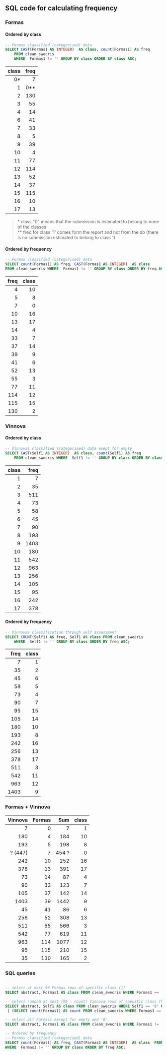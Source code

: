 
## SQL code for calculating frequency

### Formas

#### Ordered by class

```sql
-- Formas classified (categorised) data
SELECT CAST(Formas1 AS INTEGER)  AS class, count(Formas1) AS freq
    FROM clean_swecris
    WHERE  Formas1 != '' GROUP BY class ORDER BY class ASC;
```
|__class__ | __freq__|
|---------:|--------:|
|0* | 7|
|1 | 0**|
|2 | 130|
|3 | 55|
|4 | 14|
|6 | 41|
|7 | 33|
|8 | 5|
|9 | 39|
|10 | 4|
|11 | 77|
|12 | 114|
|13 | 52|
|14 | 37|
|15 | 115|
|16 | 10|
|17 | 13|

> \* class "0" means that the submission is estimated to belong to none of the classes  
> \*\* freq for class '1' comes form the report and not from the db (there is no submission estimated to belong to class 1)

#### Ordered by frequency

```sql
-- Formas classified (categorised) data
SELECT count(Formas1) AS freq, CAST(Formas1 AS INTEGER)  AS class
FROM clean_swecris WHERE  Formas1 != '' GROUP BY class ORDER BY freq ASC;
```


| __freq__ | __class__ |
|---------:|--------:|
|4 | 10|
|5 | 8|
|7 | 0|
|10 | 16|
|13 | 17|
|14 | 4|
|33 | 7|
|37 | 14|
|39 | 9|
|41 | 6|
|52 | 13|
|55 | 3|
|77 | 11|
|114 | 12|
|115 | 15|
|130 | 2|

### Vinnova

#### Ordered by class

```sql
-- Vinnovas classified (categorised) data exept for empty
SELECT CAST(Self1 AS INTEGER)  AS class, count(Self1) AS freq
    FROM clean_swecris WHERE  Self1 != '' GROUP BY class ORDER BY class ASC;
```

|__class__ | __freq__|
|---------:|--------:|
|1 | 7|
|2 | 35|
|3 | 511|
|4 | 73|
|5 | 58|
|6 | 45|
|7 | 90|
|8 | 193|
|9 | 1403|
|10 | 180|
|11 | 542|
|12 | 963|
|13 | 256|
|14 | 105|
|15 | 95|
|16 | 242|
|17 | 378|

#### Ordered by frequency

```sql
-- Vinnovas classification through self assessment
SELECT COUNT(Self1) AS freq, Self1 AS class FROM clean_swecris
    WHERE  Self1 != '' GROUP BY class ORDER BY freq ASC;
```

| __freq__ | __class__ |
|---------:|--------:|
|7 | 1|
|35 | 2|
|45 | 6|
|58 | 5|
|73 | 4|
|90 | 7|
|95 | 15|
|105 | 14|
|180 | 10|
|193 | 8|
|242 | 16|
|256 | 13|
|378 | 17|
|511 | 3|
|542 | 11|
|963 | 12|
|1403 | 9|

### Formas + Vinnova

| __Vinnova__ | __Formas__ | __Sum__ | __class__ |
|------------:|-----------:|--------:|--------:|
|7 | 0 | 7 | 1|
|180 | 4 | 184 | 10|
|193 | 5 | 198 | 8|
|? (447) | 7 | 454 ? | 0|
|242 | 10 | 252| 16|
|378 | 13 | 391 | 17|
|73 | 14 | 87 | 4|
|90 | 33 | 123 | 7|
|105 | 37 | 142 | 14|
|1403 | 39 | 1442 | 9|
|45 | 41 | 86 | 6|
|256 | 52 | 308 | 13|
|511 | 55 | 566 | 3|
|542 | 77 | 619 | 11|
|963 | 114 | 1077 | 12|
|95 | 115 | 210 | 15|
|35 | 130 | 165 | 2|

### SQL queries

```sql

-- select at most 99 Formas rows of specific class (1)
SELECT abstract, Formas1 AS class FROM clean_swecris WHERE Formas1 == '1' ORDER BY RANDOM() LIMIT 99;

-- select random at most (99 - count) Vinnova rows of specific class (9)
SELECT abstract, Self1 AS class FROM clean_swecris WHERE Self1 == '9' ORDER BY RANDOM() LIMIT 99 -
 | (SELECT count(Formas1) AS count FROM clean_swecris WHERE Formas1 == '9');

-- select all Formas1 except for empty and '0'
SELECT abstract, Formas1 AS class FROM clean_swecris WHERE Formas1 != '' AND Formas1 != '0';

-- Ordered by frequency
-- Formas classified (categorised) data
SELECT count(Formas1) AS freq, CAST(Formas1 AS INTEGER)  AS class  FROM clean_swecris
WHERE  Formas1 != '' GROUP BY class ORDER BY freq ASC;
```
